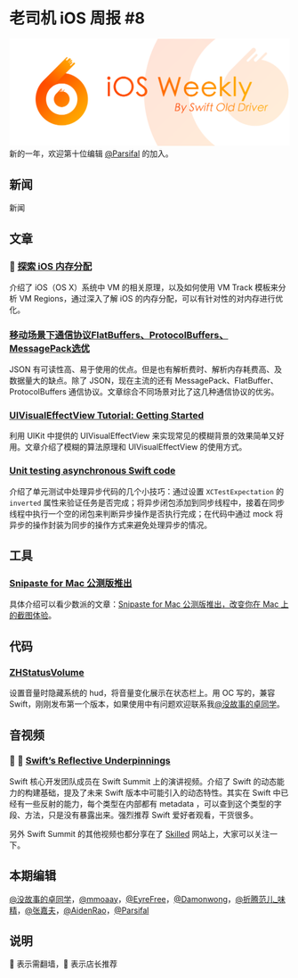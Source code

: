 # 老司机 iOS 周报 #8

![ios-weekly](../assets/ios-weekly.png)
新的一年，欢迎第十位编辑 [@Parsifal](https://weibo.com/parsifalchang) 的加入。

## 新闻

新闻

## 文章

### 🌟 [探索 iOS 内存分配](https://juejin.im/post/5a5e13c45188257327399e19)

介绍了 iOS（OS X）系统中 VM 的相关原理，以及如何使用 VM Track 模板来分析 VM Regions，通过深入了解 iOS 的内存分配，可以有针对性的对内存进行优化。

### [移动场景下通信协议FlatBuffers、ProtocolBuffers、MessagePack选优](https://www.jianshu.com/p/987c4d16c48b)

JSON 有可读性高、易于使用的优点。但是也有解析费时、解析内存耗费高、及数据量大的缺点。除了 JSON，现在主流的还有 MessagePack、FlatBuffer、ProtocolBuffers 通信协议。文章综合不同场景对比了这几种通信协议的优劣。

### [UIVisualEffectView Tutorial: Getting Started](https://www.raywenderlich.com/178486/uivisualeffectview-tutorial-getting-started)

利用 UIKit 中提供的 UIVisualEffectView 来实现常见的模糊背景的效果简单又好用。文章介绍了模糊的算法原理和 UIVisualEffectView 的使用方式。

### [Unit testing asynchronous Swift code](https://www.swiftbysundell.com/posts/unit-testing-asynchronous-swift-code)

介绍了单元测试中处理异步代码的几个小技巧：通过设置 `XCTestExpectation` 的 `inverted` 属性来验证任务是否完成；将异步闭包添加到同步线程中，接着在同步线程中执行一个空的闭包来判断异步操作是否执行完成；在代码中通过 mock 将异步的操作封装为同步的操作方式来避免处理异步的情况。
## 工具

### [Snipaste for Mac 公测版推出](https://zh.snipaste.com/index.html)

具体介绍可以看少数派的文章：[Snipaste for Mac 公测版推出，改变你在 Mac 上的截图体验](https://zhuanlan.zhihu.com/p/31898041)。

## 代码

### [ZHStatusVolume](https://github.com/lacklock/ZHStatusVolume)

设置音量时隐藏系统的 hud，将音量变化展示在状态栏上。用 OC 写的，兼容 Swift，刚刚发布第一个版本，如果使用中有问题欢迎联系我[@没故事的卓同学](https://weibo.com/1926303682/profile)。

## 音视频

### 🚧 🌟 [Swift’s Reflective Underpinnings](https://www.skilled.io/u/swiftsummit/swift-s-reflective-underpinnings-joe-groff)

Swift 核心开发团队成员在 Swift Summit 上的演讲视频。介绍了 Swift 的动态能力的构建基础，提及了未来 Swift 版本中可能引入的动态特性。其实在 Swift 中已经有一些反射的能力，每个类型在内部都有 metadata ，可以查到这个类型的字段、方法，只是没有暴露出来。强烈推荐 Swift 爱好者观看，干货很多。

另外 Swift Summit 的其他视频也都分享在了 [Skilled](https://www.skilled.io) 网站上，大家可以关注一下。

## 本期编辑

[@没故事的卓同学](https://weibo.com/1926303682/profile)，[@mmoaay](https://weibo.com/u/1302422271)，[@EyreFree](https://weibo.com/eyrefree777)，[@Damonwong](https://weibo.com/damonone)，[@折腾范儿_味精](http://weibo.com/agvicking)，[@张嘉夫](https://weibo.com/2949394297)，[@AidenRao](https://weibo.com/AidenRao)，[@Parsifal](https://weibo.com/parsifalchang)

## 说明

🚧 表示需翻墙，🌟 表示店长推荐